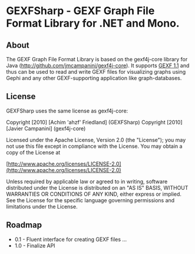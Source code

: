 GEXFSharp - GEXF Graph File Format Library for .NET and Mono.
=================

About
------------------
The GEXF Graph File Format Library is based on the gexf4j-core library for Java (http://github.com/jmcampanini/gexf4j-core). It supports [GEXF 1.1](http://gexf.net/format/index.html) and thus can be used to read and write GEXF files for visualizing graphs using Gephi and any other GEXF-supporting application like graph-databases.

License
------------------

GEXFSharp uses the same license as gexf4j-core:

Copyright [2010] [Achim 'ahzf' Friedland]  (GEXFSharp)
Copyright [2010] [Javier Campanini] (gexf4j-core)

Licensed under the Apache License, Version 2.0 (the "License"); you may not use this file except in compliance with the License. You may obtain a copy of the License at

[http://www.apache.org/licenses/LICENSE-2.0](http://www.apache.org/licenses/LICENSE-2.0)

Unless required by applicable law or agreed to in writing, software distributed under the License is distributed on an "AS IS" BASIS, WITHOUT WARRANTIES OR CONDITIONS OF ANY KIND, either express or implied. See the License for the specific language governing permissions and limitations under the License.


Roadmap
------------------
* 0.1 - Fluent interface for creating GEXF files
 ...
* 1.0 - Finalize API


